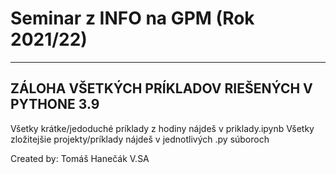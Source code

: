 # Seminar z INFO na GPM (Rok 2021/22)

-------------------------------------
ZÁLOHA VŠETKÝCH PRÍKLADOV RIEŠENÝCH V PYTHONE 3.9
-------------------------------------

Všetky krátke/jedoduché príklady z hodiny nájdeš v priklady.ipynb
Všetky zložitejšie projekty/príklady nájdeš v jednotlivých .py súboroch

Created by: Tomáš Hanečák V.SA


